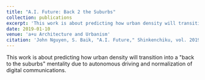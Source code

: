 ```yaml
---
title: "A.I. Future: Back 2 the Suburbs"
collection: publications
excerpt: 'This work is about predicting how urban density will transition into a "back to the suburbs" mentality due to autonomous driving and normalization of digital communications.'
date: 2019-01-10
venue: 'a+u Architecture and Urbanism'
citation: 'John Nguyen, S. Baik, "A.I. Future," Shinkenchiku, vol. 2019:01, pp. 210-211, ISSN: 1342-5447'
---
```

This work is about predicting how urban density will transition into a "back to the suburbs" mentality due to autonomous driving and normalization of digital communications.
